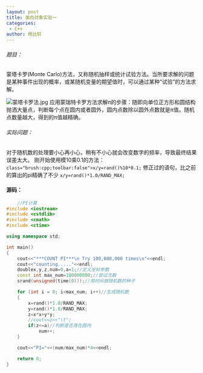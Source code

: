```yaml
---
layout: post
title: 面向对象实验一
categories: 
 - C++
author: 杨比轩
---
```


###### 题目：

蒙塔卡罗(Monte Carlo)方法，又称随机抽样或统计试验方法。当所要求解的问题是某种事件出现的概率，或某随机变量的期望值时，可以通过某种“试验”的方法求解。

![蒙塔卡罗法.jpg](http://upload-images.jianshu.io/upload_images/1156415-9fdf7b292bcd98fd.jpg?imageMogr2/auto-orient/strip%7CimageView2/2/w/400)
应用蒙瑞特卡罗方法求解π的步骤：随即向单位正方形和圆结构抛洒大量点，判断每个点在圆内或者圆外，圆内点数除以圆外点数就是π值。随机点数量越大，得到的π值越精确。

###### 实际问题：

对于随机数的处理要小心再小心，稍有不小心就会改变数字的频率，导致最终结果误差太大。
刚开始使用模10乘0.1的方法：
`class="brush:cpp;toolbar:false">x/y=rand()%10*0.1;`
修正过的语句，比之前的算出的pi精确了不少
`x/y=rand()*1.0/RAND_MAX;`

#### 源码：

```c++
    //PI计算
#include <iostream>
#include <cstdlib>
#include <cmath>
#include <ctime>

using namespace std;

int main()
{
	cout<<"***COUNT PI***\n Try 100,000,000 times\n"<<endl;
	cout<<"counting....."<<endl;
	doublex,y,z,num=0,a=1;//定义坐标参数
	const int max_num=100000000;//尝试次数
	srand(unsigned(time(0)));//用时间做随机数的种子

	for (int i = 0; i<max_num; i++)//生成随机数
	{
		x=rand()*1.0/RAND_MAX;
		y=rand()*1.0/RAND_MAX;
		z=x*x+y*y;
		//cout<<z<<"\t";
		if(z<=a)//判断是否落在圆内
			num++;
	}

	cout<<"PI="<<(num/max_num)*4<<endl;

	return 0;
}
```